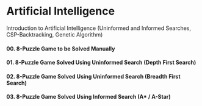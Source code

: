 # Artificial Intelligence
Introduction to Artificial Intelligence (Uninformed and Informed Searches, CSP-Backtracking, Genetic Algorithm)

#### 00. 8-Puzzle Game to be Solved Manually
#### 01. 8-Puzzle Game Solved Using Uninformed Search (Depth First Search)
#### 02. 8-Puzzle Game Solved Using Uninformed Search (Breadth First Search)
#### 03. 8-Puzzle Game Solved Using Informed Search (A* / A-Star)
